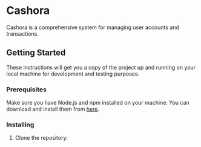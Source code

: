 # Cashora

Cashora is a comprehensive system for managing user accounts and transactions.

## Getting Started

These instructions will get you a copy of the project up and running on your local machine for development and testing purposes.

### Prerequisites

Make sure you have Node.js and npm installed on your machine. You can download and install them from [here](https://nodejs.org/).

### Installing

1. Clone the repository:

